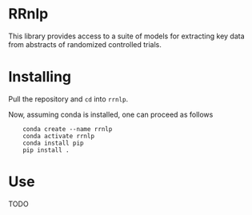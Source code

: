 # RRnlp

This library provides access to a suite of models for extracting key data from abstracts of randomized controlled trials. 

# Installing

Pull the repository and `cd` into `rrnlp`. 

Now, assuming conda is installed, one can proceed as follows

```
    conda create --name rrnlp
    conda activate rrnlp
    conda install pip
    pip install .
```

# Use

TODO
